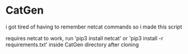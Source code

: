 # CatGen
i got tired of having to remember netcat commands so i made this script

requires netcat to work, run 'pip3 install netcat' or 'pip3 install -r requirements.txt' inside CatGen directory after cloning  
